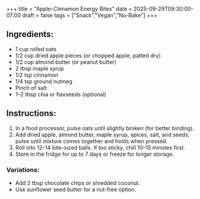+++
title = "Apple-Cinnamon Energy Bites"
date = 2025-09-29T09:30:00-07:00
draft = false
tags = ["Snack","Vegan","No-Bake"]
+++

## Ingredients:

- 1 cup rolled oats
- 1/2 cup dried apple pieces (or chopped apple, patted dry)
- 1/2 cup almond butter (or peanut butter)
- 2 tbsp maple syrup
- 1/2 tsp cinnamon
- 1/4 tsp ground nutmeg
- Pinch of salt
- 1–2 tbsp chia or flaxseeds (optional)

## Instructions:

1. In a food processor, pulse oats until slightly broken (for better binding).
2. Add dried apple, almond butter, maple syrup, spices, salt, and seeds; pulse until
   mixture comes together and holds when pressed.
3. Roll into 12–14 bite-sized balls. If too sticky, chill 10–15 minutes first.
4. Store in the fridge for up to 7 days or freeze for longer storage.

### Variations:

- Add 2 tbsp chocolate chips or shredded coconut.
- Use sunflower seed butter for a nut-free option.
